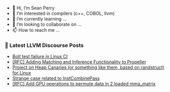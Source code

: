 - 👋 Hi, I’m Sean Perry
- 👀 I’m interested in compilers (c++, COBOL, llvm)
- 🌱 I’m currently learning ...
- 💞️ I’m looking to collaborate on ...
- 📫 How to reach me ...

<!---
s66perry/s66perry is a ✨ special ✨ repository because its `README.md` (this file) appears on your GitHub profile.
You can click the Preview link to take a look at your changes.
--->
### 📕 Latest LLVM Discourse Posts

<!-- DISCOURSE-LLVM:START -->
- [Bolt test failure in Linux CI](https://discourse.llvm.org/t/bolt-test-failure-in-linux-ci/86267#post_1)
- [[RFC] Adding Matching and Inference Functionality to Propeller](https://discourse.llvm.org/t/rfc-adding-matching-and-inference-functionality-to-propeller/86238#post_6)
- [Project on Heap Canaries &lpar;or something like them, based on randstruct&rpar; for Linux](https://discourse.llvm.org/t/project-on-heap-canaries-or-something-like-them-based-on-randstruct-for-linux/85363#post_2)
- [Strange case related to InstCombinePass](https://discourse.llvm.org/t/strange-case-related-to-instcombinepass/86257#post_3)
- [[RFC] Add GPU operations to permute data in 2 loaded mma_matrix](https://discourse.llvm.org/t/rfc-add-gpu-operations-to-permute-data-in-2-loaded-mma-matrix/86148#post_5)
<!-- DISCOURSE-LLVM:END -->
